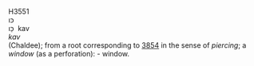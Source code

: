 <body>
  <p>H3551<br>  כּו  <br> כַּו  ‎  kav  <br><i>kav </i><br>(Chaldee); from a root corresponding to <a href="h3854.htm">3854</a> in the sense of <i>piercing</i>; a <i>window</i> (as a perforation): - window.<br></p>
 </body>